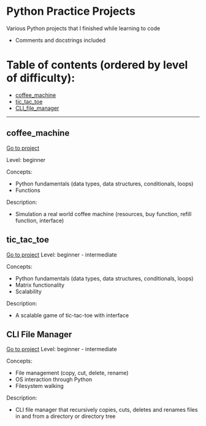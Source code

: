 # Python Practice Projects

Various Python projects that I finished while learning to code
* Comments and docstrings included

# Table of contents (ordered by level of difficulty):

* [coffee_machine](#coffee)
* [tic_tac_toe](#tic)
* [CLI_file_manager](#fileman)
______________________________________________________________________________________________________________
<a name="coffee"></a>
## coffee_machine
<a href='https://github.com/raicubogdan/Projects/tree/master/coffee_machine'>Go to project</a>

Level: beginner

Concepts:
- Python fundamentals (data types, data structures, conditionals, loops)
- Functions

Description:
- Simulation a real world coffee machine (resources, buy function, refill function, interface)

<a name="tic"></a>
## tic_tac_toe
<a href='https://github.com/raicubogdan/Projects/tree/master/tic_tac_toe'>Go to project</a>
Level: beginner - intermediate

Concepts:
- Python fundamentals (data types, data structures, conditionals, loops)
- Matrix functionality
- Scalability

Description:
- A scalable game of tic-tac-toe with interface
<a name="fileman"></a>
## CLI File Manager
<a href='https://github.com/raicubogdan/Projects/tree/master/CLI_file_manager'>Go to project</a>
Level: beginner - intermediate

Concepts:
- File management (copy, cut, delete, rename)
- OS interaction through Python
- Filesystem walking

Description:
- CLI file manager that recursively copies, cuts, deletes
and renames files in and from a directory or directory tree

